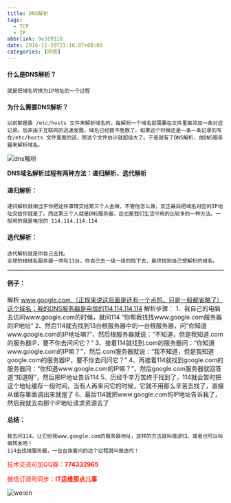 ```yaml
---
title: DNS解析
tags: 
  - TCP
  - IP
abbrlink: 9e319110
date: 2016-11-20T23:16:07+08:00
categories: [网络]
---
```


#### 什么是DNS解析？
	就是把域名转换为IP地址的一个过程

#### 为什么需要DNS解析？
	以前都是靠 /etc/hosts 文件来解析域名的，每解析一个域名就需要在文件里面添加一条对应记录。后来由于互联网的迅速发展，域名已经数不胜数了。如果这个时候还是一条一条记录的写在/etc/hosts 文件里面的话，那这个文件估计就超级大了。于是就有了DNS解析，由DNS服务器来解析域名。
<!-- more -->

![dns解析](http://dl-blog.laoxianyu.cn/dns%E8%A7%A3%E6%9E%90.png)

__DNS域名解析过程有两种方法：递归解析、迭代解析__

#### 递归解析：
	递归解析就相当于你把这件事情交给第三个人去做，不管他怎么做，反正最后把域名对应的IP地址交给你就是了。而这第三个人就是DNS服务器，这也是我们生活中用的比较多的一种方法。一般用的就是电信的 114.114.114.114

#### 迭代解析：
	迭代解析就是你自己去找。
	全球的根域名服务器一共有13台，你自己去一级一级的找下去，最终找到自己想解析的域名。

---
#### 例子：
解析 www.google.com.（正规来说这后面是还有一个点的，只是一般都省略了）这个域名；我的DNS服务器是电信的114.114.114.114
解析步骤：
    1、我自己的电脑去访问www.google.com的时候，就问114 “你帮我找找www.google.com服务器的IP地址”
    2、然后114就去找到13台根服务器中的一台根服务器，问“你知道www.google.com的IP地址嘛?”，然后根服务器就说：“不知道，但是我知道.com的服务器IP，要不你去问问它？”
    3、接着114就找到.com的服务器问：“你知道www.google.com的IP嘛？”，然后.com服务器就说：“我不知道，但是我知道google.com的服务器IP，要不你去问问它？”
    4、再接着114就找到google.com的服务器问：“你知道www.google.com的IP嘛？”，然后google.com服务器就回答道“知道呀”，然后把IP地址告诉114
    5、历经千辛万苦终于找到了，114就会暂时把这个地址缓存一段时间，当有人再来问它的时候，它就不用那么辛苦去找了，直接从缓存里面调出来就是了
    6、最后114就把www.google.com的IP地址告诉我了，然后我就去向那个IP地址请求资源去了

#### 总结：
	我去问114，让它给我www.google.com的服务器地址，这样的方法就叫做递归，或者也可以叫做转发吧！
	114去找根服务器，一台台挨着问的这个过程就叫做迭代！



<font color=#ff1201>技术交流可加QQ群：**774332965**<br></font>

<font color=#ff1201>微信订阅号同步：**IT运维那点儿事**</font>

![weixin](http://dl-blog.laoxianyu.cn/weixindy.jpg)

